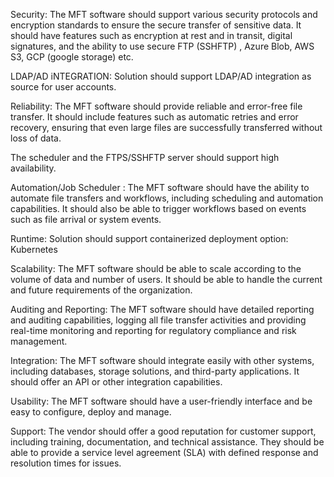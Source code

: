 
Security: The MFT software should support various security protocols and encryption standards to ensure the secure transfer of sensitive data. It should have features such as encryption at rest and in transit, digital signatures, and the ability to use secure FTP (SSHFTP) , Azure Blob, AWS S3, GCP (google storage) etc.

LDAP/AD iNTEGRATION: Solution should support LDAP/AD integration as source for user accounts.

Reliability: The MFT software should provide reliable and error-free file transfer. It should include features such as automatic retries and error recovery, ensuring that even large files are successfully transferred without loss of data.

The scheduler and the FTPS/SSHFTP server should support high availability.

Automation/Job Scheduler : The MFT software should have the ability to automate file transfers and workflows, including scheduling and automation capabilities. It should also be able to trigger workflows based on events such as file arrival or system events.

Runtime: Solution should support containerized deployment option: Kubernetes

Scalability: The MFT software should be able to scale according to the volume of data and number of users. It should be able to handle the current and future requirements of the organization.

Auditing and Reporting: The MFT software should have detailed reporting and auditing capabilities, logging all file transfer activities and providing real-time monitoring and reporting for regulatory compliance and risk management.

Integration: The MFT software should integrate easily with other systems, including databases, storage solutions, and third-party applications. It should offer an API or other integration capabilities.

Usability: The MFT software should have a user-friendly interface and be easy to configure, deploy and manage.

Support: The vendor should offer a good reputation for customer support, including training, documentation, and technical assistance. They should be able to provide a service level agreement (SLA) with defined response and resolution times for issues.

